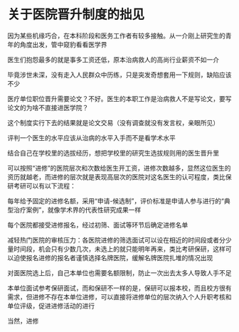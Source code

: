 # 关于医院晋升制度的拙见

因为某些机缘巧合，在本科阶段和医务工作者有较多接触。从一介刚上研究生的青年的角度出发，管中窥豹看看医学界

医生们抱怨最多的就是事多工资还低，原本治病救人的高尚行业薪资不如一介

毕竟涉世未深，没有走入人民群众中历练，只是突发奇想套用一下规则，缺陷应该不少




医疗单位职位晋升需要论文？不好。医生的本职工作是治病救人不是写论文，要写论文的为啥不直接进医学院？

这个制度实行下去的结果就是论文交易（没有调查就没有发言权，亲眼所见）


评判一个医生的水平应该从治病的水平入手而不是看学术水平




结合自己在学校里的选拔经历，想把学校里的研究生选拔规则用的医生晋升里




可以按照“进修”的医院层次和次数给医生开工资，进修次数越多，显然这位医生的资历就越老，而进修的层次就是表现高层次的医院对这名医生的认可程度，类比保研考研可以有以下流程：




每年给予固定的进修名额，采用“申请-候选制”，评价标准是申请人参与进行的“典型治疗案例”，就像学术界的代表性研究成果一样




每个医院都接受进修报名，经过初筛、面试等环节后确定进修名单




减轻热门医院的审核压力：各医院进修的筛选面试可以设在相近的时间段或者分少量时间段，机会只有少数几次，未选上的就只能明年再来，类比考研保研，这样可以迫使报名进修的报名者谨慎选择名牌医院，缓解名牌医院扎堆的情况出现




对面医院选上后，自己本单位也需要名额限制，防止一次出去太多人导致人手不足




本单位面试参考保研面试，而和保研不一样的是，保研可以报本校，而且校方很有需求，但进修不存在本单位进修，可以直接将进修单位的层次纳入个人升职考核和单位评级，促进进修活动的进行




当然，进修